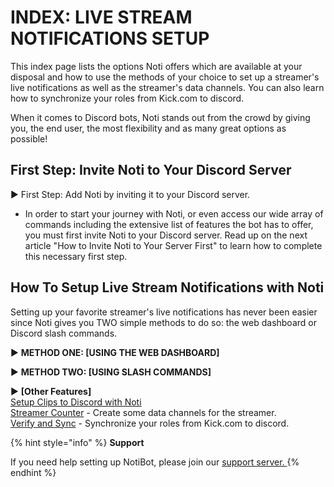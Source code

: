 # INDEX: LIVE STREAM NOTIFICATIONS SETUP

This index page lists the options Noti offers which are available at your disposal and how to use the methods of your choice to set up a streamer's live notifications as well as the streamer's data channels. You can also learn how to synchronize your roles from Kick.com to discord.

When it comes to Discord bots, Noti stands out from the crowd by giving you, the end user, the most flexibility and as many great options as possible! 

## First Step: Invite Noti to Your Discord Server

► First Step: Add Noti by inviting it to your Discord server.
  * In order to start your journey with Noti, or even access our wide array of commands including the extensive list of features the bot has to offer, you must first invite Noti to your Discord server. Read up on the next article "How to Invite Noti to Your Server First" to learn how to complete this necessary first step.

## How To Setup Live Stream Notifications with Noti

Setting up your favorite streamer's live notifications has never been easier since Noti gives you TWO simple methods to do so: the web dashboard or Discord slash commands.

► **METHOD ONE: [USING THE WEB DASHBOARD]** 


► **METHOD TWO: [USING SLASH COMMANDS]** 

<!--
[Web Dashboard: Basics & Logging In](setup/dashboard/dashboard.md) \
[Web Dashboard: Essential Setup for Kick Notifications](setup/dashboard/dashboard-setup-for-kick.md) \
[Web Dashboard: Advanced Setup for Kick Notifications](setup/dashboard/dashboard-advanced-setup-for-kick.md)
-->

<!--
[Slash Commmands: Essential Setup for Kick Notifications](setup/setup/streamer.md) \
[Slash Commands: Advanced Setup for Kick Notifications](setup/setup/streamer-setup-advanced-slash-commands.md)
-->
<!--
[Streamer Setup (using slash commands) ](streamer.md)- Setup a streamer using Noti's slash command interface. \
[Streamer Setup (using web dashboard) ](streamer-setup-web-dashboard.md)- Setup a streamer using Noti's web dashboard interface. \
-->


► **[Other Features]** \
[Setup Clips to Discord with Noti](setup-clips-to-discord-with-noti.md) \
[Streamer Counter](streamer-counter.md) - Create some data channels for the streamer. \
[Verify and Sync](../../verify-and-sync.md) - Synchronize your roles from Kick.com to discord.

{% hint style="info" %}
**Support**

If you need help setting up NotiBot, please join our [support server. ](https://discord.com/invite/xq6F6ZkUte)
{% endhint %}
